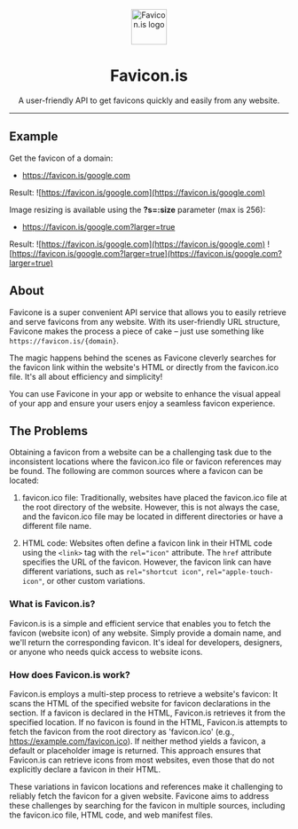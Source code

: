 <div align="center">
  <img src="https://favicon.is/favicon.is" width="64" height="64" alt="Favicon.is logo">
  <h1>Favicon.is</h1>
  <p>A user-friendly API to get favicons quickly and easily from any website.</p>
  <hr>
</div>

## Example

Get the favicon of a domain:

- https://favicon.is/google.com

Result: ![https://favicon.is/google.com](https://favicon.is/google.com)

Image resizing is available using the **?s=:size** parameter (max is 256):

- https://favicon.is/google.com?larger=true

Result: ![https://favicon.is/google.com](https://favicon.is/google.com) ![https://favicon.is/google.com?larger=true](https://favicon.is/google.com?larger=true)


## About

Favicone is a super convenient API service that allows you to easily retrieve and serve favicons from any website. With its user-friendly URL structure, Favicone makes the process a piece of cake – just use something like `https://favicon.is/{domain}`.

The magic happens behind the scenes as Favicone cleverly searches for the favicon link within the website's HTML or directly from the favicon.ico file. It's all about efficiency and simplicity!

You can use Favicone in your app or website to enhance the visual appeal of your app and ensure your users enjoy a seamless favicon experience.

## The Problems

Obtaining a favicon from a website can be a challenging task due to the inconsistent locations where the favicon.ico file or favicon references may be found. The following are common sources where a favicon can be located:

1. favicon.ico file: Traditionally, websites have placed the favicon.ico file at the root directory of the website. However, this is not always the case, and the favicon.ico file may be located in different directories or have a different file name.

2. HTML code: Websites often define a favicon link in their HTML code using the `<link>` tag with the `rel="icon"` attribute. The `href` attribute specifies the URL of the favicon. However, the favicon link can have different variations, such as `rel="shortcut icon"`, `rel="apple-touch-icon"`, or other custom variations.

### What is Favicon.is?

Favicon.is is a simple and efficient service that enables you to fetch the favicon (website icon) of any website. Simply provide a domain name, and we'll return the corresponding favicon. It's ideal for developers, designers, or anyone who needs quick access to website icons.

### How does Favicon.is work?

Favicon.is employs a multi-step process to retrieve a website's favicon:
It scans the HTML of the specified website for favicon declarations in the <head> section.
If a favicon is declared in the HTML, Favicon.is retrieves it from the specified location.
If no favicon is found in the HTML, Favicon.is attempts to fetch the favicon from the root directory as 'favicon.ico' (e.g., https://example.com/favicon.ico).
If neither method yields a favicon, a default or placeholder image is returned.
This approach ensures that Favicon.is can retrieve icons from most websites, even those that do not explicitly declare a favicon in their HTML.

These variations in favicon locations and references make it challenging to reliably fetch the favicon for a given website. Favicone aims to address these challenges by searching for the favicon in multiple sources, including the favicon.ico file, HTML code, and web manifest files.
